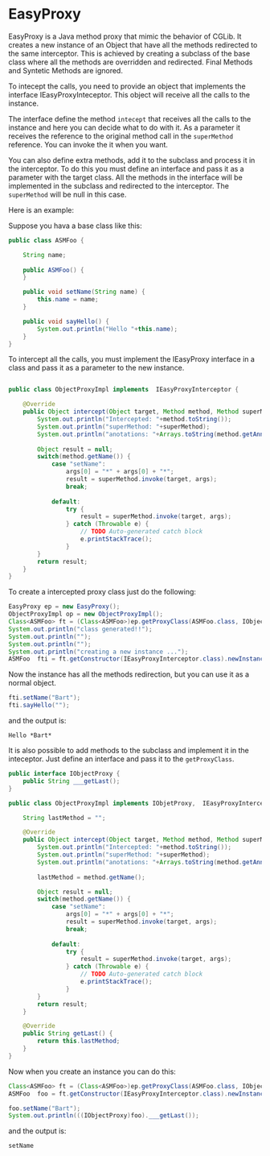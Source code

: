 # **EasyProxy** #
EasyProxy is a Java method proxy that mimic the behavior of CGLib. It creates a new instance of an Object that have all the methods redirected to the same interceptor.
This is achieved by creating a subclass of the base class where all the methods are overridden and redirected.
Final Methods and Syntetic Methods are ignored. 

To intecept the calls, you need to provide an object that implements the interface IEasyProxyInteceptor. This object will receive all the calls to the instance. 

The interface define the method `intecept` that receives all the calls to the instance and here you can decide what to do with it. As a parameter it receives the reference to the original method call in the `superMethod` reference. You can invoke the it when you want. 

You can also define extra methods, add it to the subclass and process it in the interceptor. To do this you must define an interface and pass it as a parameter with the target class. All the methods in the interface will be implemented in the subclass and redirected to the interceptor. The `superMethod` will be null in this case.

Here is an example:

Suppose you hava a base class like this:

```Java
public class ASMFoo {

    String name;
    
    public ASMFoo() {
    }

    public void setName(String name) {
        this.name = name;
    }

    public void sayHello() {
        System.out.println("Hello "+this.name);
    }
}
```

To intercept all the calls, you must implement the IEasyProxy interface in a class and pass it as a parameter to the new instance.

```Java

public class ObjectProxyImpl implements  IEasyProxyInterceptor {

    @Override
    public Object intercept(Object target, Method method, Method superMethod, Object... args) {
        System.out.println("Intercepted: "+method.toString());
        System.out.println("superMethod: "+superMethod);
        System.out.println("anotations: "+Arrays.toString(method.getAnnotations()));
        
        Object result = null;
        switch(method.getName()) {
            case "setName":
                args[0] = "*" + args[0] + "*";
                result = superMethod.invoke(target, args);
                break;
            
            default:
                try {
                    result = superMethod.invoke(target, args);
                } catch (Throwable e) {
                    // TODO Auto-generated catch block
                    e.printStackTrace();
                }
        }
        return result;
    }
}
```

To create a intercepted proxy class just do the following:

```java
EasyProxy ep = new EasyProxy();
ObjectProxyImpl op = new ObjectProxyImpl();
Class<ASMFoo> ft = (Class<ASMFoo>)ep.getProxyClass(ASMFoo.class, IObjectProxy.class);
System.out.println("class generated!!");
System.out.println("");
System.out.println("");
System.out.println("creating a new instance ...");
ASMFoo  fti = ft.getConstructor(IEasyProxyInterceptor.class).newInstance(op);
```

Now the instance has all the methods redirection, but you can use it as a normal object.

```java
fti.setName("Bart");
fti.sayHello("");
```

and the output is: 

```
Hello *Bart* 
```

It is also possible to add methods to the subclass and implement it in the inteceptor. Just define an interface and pass it to the `getProxyClass`.

```java
public interface IObjectProxy { 
    public String ___getLast();
}
```

```java
public class ObjectProxyImpl implements IObjetProxy,  IEasyProxyInterceptor {

    String lastMethod = "";

    @Override
    public Object intercept(Object target, Method method, Method superMethod, Object... args) {
        System.out.println("Intercepted: "+method.toString());
        System.out.println("superMethod: "+superMethod);
        System.out.println("anotations: "+Arrays.toString(method.getAnnotations()));
        
        lastMethod = method.getName();

        Object result = null;
        switch(method.getName()) {
            case "setName":
                args[0] = "*" + args[0] + "*";
                result = superMethod.invoke(target, args);
                break;
            
            default:
                try {
                    result = superMethod.invoke(target, args);
                } catch (Throwable e) {
                    // TODO Auto-generated catch block
                    e.printStackTrace();
                }
        }
        return result;
    }

    @Override
    public String getLast() {
        return this.lastMethod;
    }
}
```
Now when you create an instance you can do this: 

```Java
Class<ASMFoo> ft = (Class<ASMFoo>)ep.getProxyClass(ASMFoo.class, IObjectProxy.class);
ASMFoo  foo = ft.getConstructor(IEasyProxyInterceptor.class).newInstance(op);

foo.setName("Bart");
System.out.println(((IObjectProxy)foo).___getLast());
```

and the output is:

```
setName
```

